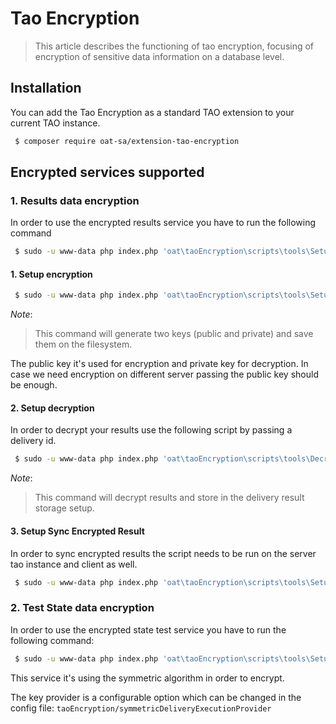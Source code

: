 # Tao Encryption 

> This article describes the functioning of tao encryption, focusing of encryption of sensitive data information on a database level.

## Installation

You can add the Tao Encryption as a standard TAO extension to your current TAO instance.

```bash
 $ composer require oat-sa/extension-tao-encryption
```

##  Encrypted services supported

### 1. Results data encryption

In order to use the encrypted results service you have to run the following command

```bash
 $ sudo -u www-data php index.php 'oat\taoEncryption\scripts\tools\SetupEncryptedResultStorage'
```

#### 1. Setup encryption

```bash
 $ sudo -u www-data php index.php 'oat\taoEncryption\scripts\tools\SetupAsymmetricKeys' generate
```

_Note_: 
> This command will generate two keys (public and private) and save them on the filesystem.

The public key it's used for encryption and private key for decryption.
 In case we need encryption on different server passing the public key should be enough.

#### 2. Setup decryption

In order to decrypt your results use the following script by passing a delivery id.

```bash
 $ sudo -u www-data php index.php 'oat\taoEncryption\scripts\tools\DecryptResults' <delivery_id>
```
_Note_: 
> This command will decrypt results and store in the delivery result storage setup.


#### 3. Setup Sync Encrypted Result
In order to sync encrypted results the script needs to be run on the server tao instance and client as well.

```bash
 $ sudo -u www-data php index.php 'oat\taoEncryption\scripts\tools\SetupEncryptedSyncResult'
 ```


### 2. Test State data encryption

In order to use the encrypted state test service you have to run the following command:

```bash
 $ sudo -u www-data php index.php 'oat\taoEncryption\scripts\tools\SetupEncryptedStateStorage'
```

This service it's using the symmetric algorithm in order to encrypt.

The key provider is a configurable option which can be changed in the config file:
`taoEncryption/symmetricDeliveryExecutionProvider`
